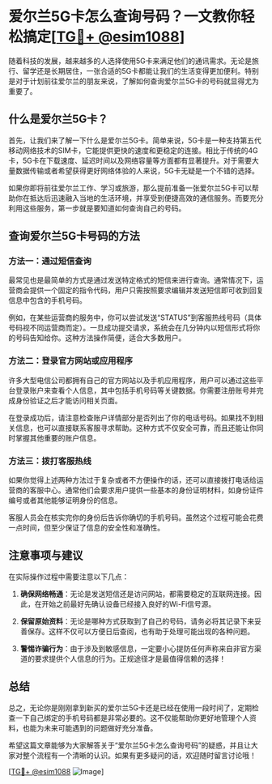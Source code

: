 # 爱尔兰5G卡怎么查询号码？一文教你轻松搞定[[TG💪+ @esim1088](https://t.me/s/esim1088)]

随着科技的发展，越来越多的人选择使用5G卡来满足他们的通讯需求。无论是旅行、留学还是长期居住，一张合适的5G卡都能让我们的生活变得更加便利。特别是对于计划前往爱尔兰的朋友来说，了解如何查询爱尔兰5G卡的号码就显得尤为重要了。

## 什么是爱尔兰5G卡？

首先，让我们来了解一下什么是爱尔兰5G卡。简单来说，5G卡是一种支持第五代移动网络技术的SIM卡，它能提供更快的速度和更稳定的连接。相比于传统的4G卡，5G卡在下载速度、延迟时间以及网络容量等方面都有显著提升。对于需要大量数据传输或者希望获得更好网络体验的人来说，5G卡无疑是一个不错的选择。

如果你即将前往爱尔兰工作、学习或旅游，那么提前准备一张爱尔兰5G卡可以帮助你在抵达后迅速融入当地的生活环境，并享受到便捷高效的通信服务。而要充分利用这些服务，第一步就是要知道如何查询自己的号码。

## 查询爱尔兰5G卡号码的方法

### 方法一：通过短信查询

最常见也是最简单的方式是通过发送特定格式的短信来进行查询。通常情况下，运营商会提供一个固定的指令代码，用户只需按照要求编辑并发送短信即可收到回复信息中包含的手机号码。

例如，在某些运营商的服务中，你可以尝试发送“STATUS”到客服热线号码（具体号码视不同运营商而定）。一旦成功提交请求，系统会在几分钟内以短信形式将你的号码告知给你。这种方法操作简便，适合大多数用户。

### 方法二：登录官方网站或应用程序

许多大型电信公司都拥有自己的官方网站以及手机应用程序，用户可以通过这些平台登录账户来查看个人信息，其中包括手机号码等关键数据。你需要注册账号并完成身份验证之后才能访问相关页面。

在登录成功后，请注意检查账户详情部分是否列出了你的电话号码。如果找不到相关信息，也可以直接联系客服寻求帮助。这种方式不仅安全可靠，而且还能让你同时掌握其他重要的账户信息。

### 方法三：拨打客服热线

如果你觉得上述两种方法过于复杂或者不方便操作的话，还可以直接拨打电话给运营商的客服中心。通常他们会要求用户提供一些基本的身份证明材料，如身份证件编号或者其他能够证明身份的信息。

客服人员会在核实完你的身份后告诉你确切的手机号码。虽然这个过程可能会花费一点时间，但至少保证了信息的安全性和准确性。

## 注意事项与建议

在实际操作过程中需要注意以下几点：

1. **确保网络畅通**：无论是发送短信还是访问网站，都需要稳定的互联网连接。因此，在开始之前最好先确认设备已经接入良好的Wi-Fi信号源。
   
2. **保留原始资料**：无论是哪种方式获取到了自己的号码，请务必将其记录下来妥善保存。这样不仅可以方便日后查阅，也有助于处理可能出现的各种问题。

3. **警惕诈骗行为**：由于涉及到敏感信息，一定要小心提防任何声称来自非官方渠道的要求提供个人信息的行为。正规途径才是最值得信赖的选择！

## 总结

总之，无论你是刚刚拿到新买的爱尔兰5G卡还是已经在使用一段时间了，定期检查一下自己绑定的手机号码都是非常必要的。这不仅能帮助你更好地管理个人资料，也能为未来可能遇到的问题做好充分准备。

希望这篇文章能够为大家解答关于“爱尔兰5G卡怎么查询号码”的疑惑，并且让大家对整个流程有一个清晰的认识。如果有更多疑问的话，欢迎随时留言讨论哦！

[[TG💪+ @esim1088](https://t.me/s/esim1088) ![Image](https://i.postimg.cc/4NQfJmqS/Snipaste-2025-05-13-00-14-12.png)]